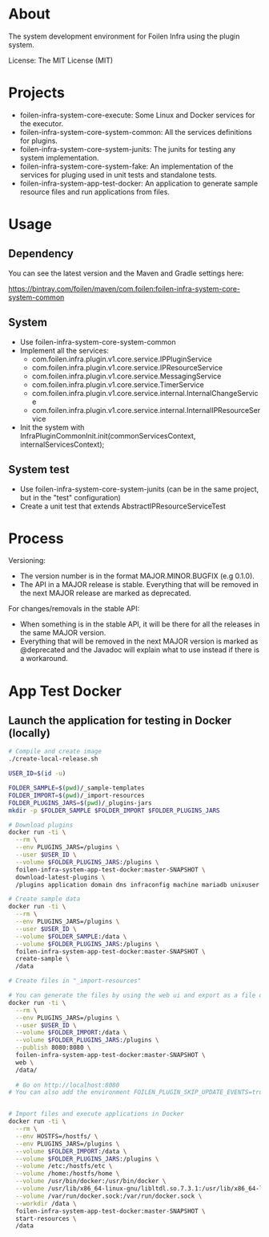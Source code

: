 # About

The system development environment for Foilen Infra using the plugin system.

License: The MIT License (MIT)


# Projects

- foilen-infra-system-core-execute: Some Linux and Docker services for the executor.
- foilen-infra-system-core-system-common: All the services definitions for plugins.
- foilen-infra-system-core-system-junits: The junits for testing any system implementation.
- foilen-infra-system-core-system-fake: An implementation of the services for pluging used in unit tests and standalone tests.
- foilen-infra-system-app-test-docker: An application to generate sample resource files and run applications from files.

# Usage

## Dependency

You can see the latest version and the Maven and Gradle settings here:

https://bintray.com/foilen/maven/com.foilen:foilen-infra-system-core-system-common

## System

- Use foilen-infra-system-core-system-common
- Implement all the services:
    - com.foilen.infra.plugin.v1.core.service.IPPluginService
    - com.foilen.infra.plugin.v1.core.service.IPResourceService
    - com.foilen.infra.plugin.v1.core.service.MessagingService
    - com.foilen.infra.plugin.v1.core.service.TimerService
    - com.foilen.infra.plugin.v1.core.service.internal.InternalChangeService
    - com.foilen.infra.plugin.v1.core.service.internal.InternalIPResourceService
- Init the system with InfraPluginCommonInit.init(commonServicesContext, internalServicesContext);

## System test

- Use foilen-infra-system-core-system-junits (can be in the same project, but in the "test" configuration)
- Create a unit test that extends AbstractIPResourceServiceTest

# Process

Versioning:
- The version number is in the format MAJOR.MINOR.BUGFIX (e.g 0.1.0).
- The API in a MAJOR release is stable. Everything that will be removed in the next MAJOR release are marked as deprecated.

For changes/removals in the stable API:
- When something is in the stable API, it will be there for all the releases in the same MAJOR version.
- Everything that will be removed in the next MAJOR version is marked as @deprecated and the Javadoc will explain what to use instead if there is a workaround.

# App Test Docker

## Launch the application for testing in Docker (locally)


```bash
# Compile and create image
./create-local-release.sh

USER_ID=$(id -u)

FOLDER_SAMPLE=$(pwd)/_sample-templates
FOLDER_IMPORT=$(pwd)/_import-resources
FOLDER_PLUGINS_JARS=$(pwd)/_plugins-jars
mkdir -p $FOLDER_SAMPLE $FOLDER_IMPORT $FOLDER_PLUGINS_JARS

# Download plugins
docker run -ti \
  --rm \
  --env PLUGINS_JARS=/plugins \
  --user $USER_ID \
  --volume $FOLDER_PLUGINS_JARS:/plugins \
  foilen-infra-system-app-test-docker:master-SNAPSHOT \
  download-latest-plugins \
  /plugins application domain dns infraconfig machine mariadb unixuser webcertificate website

# Create sample data
docker run -ti \
  --rm \
  --env PLUGINS_JARS=/plugins \
  --user $USER_ID \
  --volume $FOLDER_SAMPLE:/data \
  --volume $FOLDER_PLUGINS_JARS:/plugins \
  foilen-infra-system-app-test-docker:master-SNAPSHOT \
  create-sample \
  /data

# Create files in "_import-resources"

# You can generate the files by using the web ui and export as a file or directory
docker run -ti \
  --rm \
  --env PLUGINS_JARS=/plugins \
  --user $USER_ID \
  --volume $FOLDER_IMPORT:/data \
  --volume $FOLDER_PLUGINS_JARS:/plugins \
  --publish 8080:8080 \
  foilen-infra-system-app-test-docker:master-SNAPSHOT \
  web \
  /data/
  
  # Go on http://localhost:8080
# You can also add the environment FOILEN_PLUGIN_SKIP_UPDATE_EVENTS=true if you do not want to let the update handlers run. That is useful if you want to create the basic resources and export them to test the update handlers.


# Import files and execute applications in Docker
docker run -ti \
  --rm \
  --env HOSTFS=/hostfs/ \
  --env PLUGINS_JARS=/plugins \
  --volume $FOLDER_IMPORT:/data \
  --volume $FOLDER_PLUGINS_JARS:/plugins \
  --volume /etc:/hostfs/etc \
  --volume /home:/hostfs/home \
  --volume /usr/bin/docker:/usr/bin/docker \
  --volume /usr/lib/x86_64-linux-gnu/libltdl.so.7.3.1:/usr/lib/x86_64-linux-gnu/libltdl.so.7 \
  --volume /var/run/docker.sock:/var/run/docker.sock \
  --workdir /data \
  foilen-infra-system-app-test-docker:master-SNAPSHOT \
  start-resources \
  /data

```
